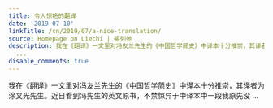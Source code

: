 ```yaml
---
title: 令人惊艳的翻译
date: '2019-07-10'
linkTitle: /cn/2019/07/a-nice-translation/
source: Homepage on Liechi | 張列弛
description: 我在《翻译》一文里对冯友兰先生的《中国哲学简史》中译本十分推崇，其译者为涂又光先生。近日看到冯先生的英文原书，不禁惊异于中译本中一段我原先没
  ...
disable_comments: true
---
```

我在《翻译》一文里对冯友兰先生的《中国哲学简史》中译本十分推崇，其译者为涂又光先生。近日看到冯先生的英文原书，不禁惊异于中译本中一段我原先没 ...